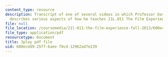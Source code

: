 ```yaml
---
content_type: resource
description: Transcript of one of several videos in which Professor David Thorburn
  describes various aspects of how he teaches 21L.011 The Film Experience.
file: null
file_location: /coursemedia/21l-011-the-film-experience-fall-2013/600ecdd925ff6aeef0cd12962ad7e239_kvbLY2mQW1k.pdf
file_type: application/pdf
resourcetype: Document
title: 3play pdf file
uid: 600ecdd9-25ff-6aee-f0cd-12962ad7e239
---
```

